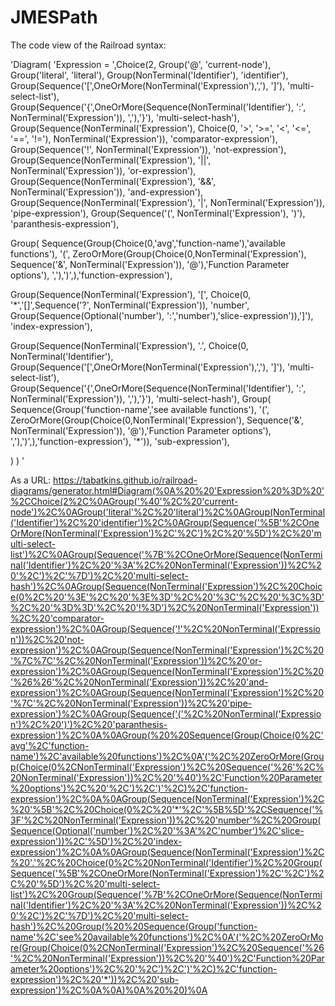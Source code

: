 # JMESPath

The code view of the Railroad syntax:

'Diagram(
  'Expression = ',Choice(2,
Group('@', 'current-node'),
Group('literal', 'literal'),
Group(NonTerminal('Identifier'), 'identifier'),
Group(Sequence('[',OneOrMore(NonTerminal('Expression'),','), ']'), 'multi-select-list'),
Group(Sequence('{',OneOrMore(Sequence(NonTerminal('Identifier'), ':', NonTerminal('Expression')), ','),'}'), 'multi-select-hash'),
Group(Sequence(NonTerminal('Expression'), Choice(0, '>', '>=', '<', '<=', '==', '!='), NonTerminal('Expression')), 'comparator-expression'),
Group(Sequence('!', NonTerminal('Expression')), 'not-expression'),
Group(Sequence(NonTerminal('Expression'), '||', NonTerminal('Expression')), 'or-expression'),
Group(Sequence(NonTerminal('Expression'), '&&', NonTerminal('Expression')), 'and-expression'),
Group(Sequence(NonTerminal('Expression'), '|', NonTerminal('Expression')), 'pipe-expression'),
Group(Sequence('(', NonTerminal('Expression'), ')'), 'paranthesis-expression'),

Group(  Sequence(Group(Choice(0,'avg','function-name'),'available functions'),
'(', ZeroOrMore(Group(Choice(0,NonTerminal('Expression'), Sequence('&', NonTerminal('Expression')), '@'),'Function Parameter options'), ','),')',),'function-expression'),

Group(Sequence(NonTerminal('Expression'), '[', Choice(0, '*','[]',Sequence('?', NonTerminal('Expression')), 'number', Group(Sequence(Optional('number'), ':','number'),'slice-expression')),']'), 'index-expression'),

Group(Sequence(NonTerminal('Expression'), '.', Choice(0, NonTerminal('Identifier'), Group(Sequence('[',OneOrMore(NonTerminal('Expression'),','), ']'), 'multi-select-list'), Group(Sequence('{',OneOrMore(Sequence(NonTerminal('Identifier'), ':', NonTerminal('Expression')), ','),'}'), 'multi-select-hash'), Group(  Sequence(Group('function-name','see available functions'),
'(', ZeroOrMore(Group(Choice(0,NonTerminal('Expression'), Sequence('&', NonTerminal('Expression')), '@'),'Function Parameter options'), ','),')',),'function-expression'), '*')), 'sub-expression'),

)
  )
'

As a URL: https://tabatkins.github.io/railroad-diagrams/generator.html#Diagram(%0A%20%20'Expression%20%3D%20'%2CChoice(2%2C%0AGroup('%40'%2C%20'current-node')%2C%0AGroup('literal'%2C%20'literal')%2C%0AGroup(NonTerminal('Identifier')%2C%20'identifier')%2C%0AGroup(Sequence('%5B'%2COneOrMore(NonTerminal('Expression')%2C'%2C')%2C%20'%5D')%2C%20'multi-select-list')%2C%0AGroup(Sequence('%7B'%2COneOrMore(Sequence(NonTerminal('Identifier')%2C%20'%3A'%2C%20NonTerminal('Expression'))%2C%20'%2C')%2C'%7D')%2C%20'multi-select-hash')%2C%0AGroup(Sequence(NonTerminal('Expression')%2C%20Choice(0%2C%20'%3E'%2C%20'%3E%3D'%2C%20'%3C'%2C%20'%3C%3D'%2C%20'%3D%3D'%2C%20'!%3D')%2C%20NonTerminal('Expression'))%2C%20'comparator-expression')%2C%0AGroup(Sequence('!'%2C%20NonTerminal('Expression'))%2C%20'not-expression')%2C%0AGroup(Sequence(NonTerminal('Expression')%2C%20'%7C%7C'%2C%20NonTerminal('Expression'))%2C%20'or-expression')%2C%0AGroup(Sequence(NonTerminal('Expression')%2C%20'%26%26'%2C%20NonTerminal('Expression'))%2C%20'and-expression')%2C%0AGroup(Sequence(NonTerminal('Expression')%2C%20'%7C'%2C%20NonTerminal('Expression'))%2C%20'pipe-expression')%2C%0AGroup(Sequence('('%2C%20NonTerminal('Expression')%2C%20')')%2C%20'paranthesis-expression')%2C%0A%0AGroup(%20%20Sequence(Group(Choice(0%2C'avg'%2C'function-name')%2C'available%20functions')%2C%0A'('%2C%20ZeroOrMore(Group(Choice(0%2CNonTerminal('Expression')%2C%20Sequence('%26'%2C%20NonTerminal('Expression'))%2C%20'%40')%2C'Function%20Parameter%20options')%2C%20'%2C')%2C')'%2C)%2C'function-expression')%2C%0A%0AGroup(Sequence(NonTerminal('Expression')%2C%20'%5B'%2C%20Choice(0%2C%20'*'%2C'%5B%5D'%2CSequence('%3F'%2C%20NonTerminal('Expression'))%2C%20'number'%2C%20Group(Sequence(Optional('number')%2C%20'%3A'%2C'number')%2C'slice-expression'))%2C'%5D')%2C%20'index-expression')%2C%0A%0AGroup(Sequence(NonTerminal('Expression')%2C%20'.'%2C%20Choice(0%2C%20NonTerminal('Identifier')%2C%20Group(Sequence('%5B'%2COneOrMore(NonTerminal('Expression')%2C'%2C')%2C%20'%5D')%2C%20'multi-select-list')%2C%20Group(Sequence('%7B'%2COneOrMore(Sequence(NonTerminal('Identifier')%2C%20'%3A'%2C%20NonTerminal('Expression'))%2C%20'%2C')%2C'%7D')%2C%20'multi-select-hash')%2C%20Group(%20%20Sequence(Group('function-name'%2C'see%20available%20functions')%2C%0A'('%2C%20ZeroOrMore(Group(Choice(0%2CNonTerminal('Expression')%2C%20Sequence('%26'%2C%20NonTerminal('Expression'))%2C%20'%40')%2C'Function%20Parameter%20options')%2C%20'%2C')%2C')'%2C)%2C'function-expression')%2C%20'*'))%2C%20'sub-expression')%2C%0A%0A)%0A%20%20)%0A
